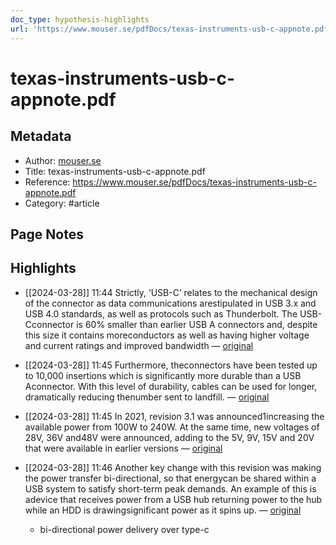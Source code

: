 ```yaml
---
doc_type: hypothesis-highlights
url: 'https://www.mouser.se/pdfDocs/texas-instruments-usb-c-appnote.pdf'
---
```


# texas-instruments-usb-c-appnote.pdf

## Metadata
- Author: [mouser.se]()
- Title: texas-instruments-usb-c-appnote.pdf
- Reference: https://www.mouser.se/pdfDocs/texas-instruments-usb-c-appnote.pdf
- Category: #article

## Page Notes
## Highlights
- [[2024-03-28]] 11:44 Strictly, ‘USB-C’ relates to the mechanical design of the connector as data communications arestipulated in USB 3.x and USB 4.0 standards, as well as protocols such as Thunderbolt. The USB-Cconnector is 60% smaller than earlier USB A connectors and, despite this size it contains moreconductors as well as having higher voltage and current ratings and improved bandwidth — [original](https://hyp.is/FvEnnuzwEe6_xUeWOEed3Q/www.mouser.se/pdfDocs/texas-instruments-usb-c-appnote.pdf)


- [[2024-03-28]] 11:45 Furthermore, theconnectors have been tested up to 10,000 insertions which is significantly more durable than a USB Aconnector. With this level of durability, cables can be used for longer, dramatically reducing thenumber sent to landfill. — [original](https://hyp.is/RWiJ5uzwEe6Zz9_QbHGV3g/www.mouser.se/pdfDocs/texas-instruments-usb-c-appnote.pdf)


- [[2024-03-28]] 11:45 In 2021, revision 3.1 was announced1increasing the available power from 100W to 240W. At the same time, new voltages of 28V, 36V and48V were announced, adding to the 5V, 9V, 15V and 20V that were available in earlier versions — [original](https://hyp.is/U6pOwuzwEe66528-YOK84A/www.mouser.se/pdfDocs/texas-instruments-usb-c-appnote.pdf)


- [[2024-03-28]] 11:46 Another key change with this revision was making the power transfer bi-directional, so that energycan be shared within a USB system to satisfy short-term peak demands. An example of this is adevice that receives power from a USB hub returning power to the hub while an HDD is drawingsignificant power as it spins up. — [original](https://hyp.is/bpYxVuzwEe6imUsMmyAE6g/www.mouser.se/pdfDocs/texas-instruments-usb-c-appnote.pdf)
    - bi-directional power delivery over type-c




